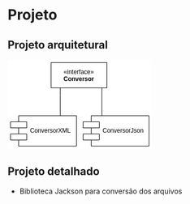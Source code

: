 # Projeto

## Projeto arquitetural

![Arquitetura](ProjetoArquitetural.png)

## Projeto detalhado

- Biblioteca Jackson para conversão dos arquivos
